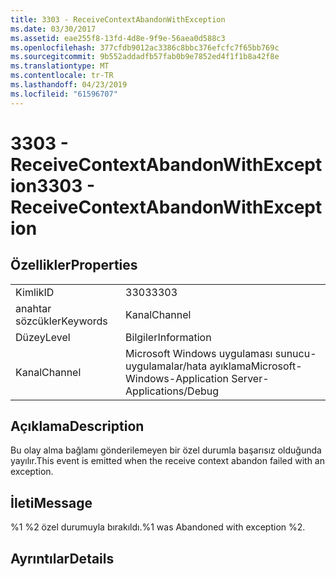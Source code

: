 ```yaml
---
title: 3303 - ReceiveContextAbandonWithException
ms.date: 03/30/2017
ms.assetid: eae255f8-13fd-4d8e-9f9e-56aea0d588c3
ms.openlocfilehash: 377cfdb9012ac3386c8bbc376efcfc7f65bb769c
ms.sourcegitcommit: 9b552addadfb57fab0b9e7852ed4f1f1b8a42f8e
ms.translationtype: MT
ms.contentlocale: tr-TR
ms.lasthandoff: 04/23/2019
ms.locfileid: "61596707"
---
```

# <a name="3303---receivecontextabandonwithexception"></a><span data-ttu-id="6db32-102">3303 - ReceiveContextAbandonWithException</span><span class="sxs-lookup"><span data-stu-id="6db32-102">3303 - ReceiveContextAbandonWithException</span></span>
## <a name="properties"></a><span data-ttu-id="6db32-103">Özellikler</span><span class="sxs-lookup"><span data-stu-id="6db32-103">Properties</span></span>  
  
|||  
|-|-|  
|<span data-ttu-id="6db32-104">Kimlik</span><span class="sxs-lookup"><span data-stu-id="6db32-104">ID</span></span>|<span data-ttu-id="6db32-105">3303</span><span class="sxs-lookup"><span data-stu-id="6db32-105">3303</span></span>|  
|<span data-ttu-id="6db32-106">anahtar sözcükler</span><span class="sxs-lookup"><span data-stu-id="6db32-106">Keywords</span></span>|<span data-ttu-id="6db32-107">Kanal</span><span class="sxs-lookup"><span data-stu-id="6db32-107">Channel</span></span>|  
|<span data-ttu-id="6db32-108">Düzey</span><span class="sxs-lookup"><span data-stu-id="6db32-108">Level</span></span>|<span data-ttu-id="6db32-109">Bilgiler</span><span class="sxs-lookup"><span data-stu-id="6db32-109">Information</span></span>|  
|<span data-ttu-id="6db32-110">Kanal</span><span class="sxs-lookup"><span data-stu-id="6db32-110">Channel</span></span>|<span data-ttu-id="6db32-111">Microsoft Windows uygulaması sunucu-uygulamalar/hata ayıklama</span><span class="sxs-lookup"><span data-stu-id="6db32-111">Microsoft-Windows-Application Server-Applications/Debug</span></span>|  
  
## <a name="description"></a><span data-ttu-id="6db32-112">Açıklama</span><span class="sxs-lookup"><span data-stu-id="6db32-112">Description</span></span>  
 <span data-ttu-id="6db32-113">Bu olay alma bağlamı gönderilemeyen bir özel durumla başarısız olduğunda yayılır.</span><span class="sxs-lookup"><span data-stu-id="6db32-113">This event is emitted when the receive context abandon failed with an exception.</span></span>  
  
## <a name="message"></a><span data-ttu-id="6db32-114">İleti</span><span class="sxs-lookup"><span data-stu-id="6db32-114">Message</span></span>  
 <span data-ttu-id="6db32-115">%1 %2 özel durumuyla bırakıldı.</span><span class="sxs-lookup"><span data-stu-id="6db32-115">%1 was Abandoned with exception %2.</span></span>  
  
## <a name="details"></a><span data-ttu-id="6db32-116">Ayrıntılar</span><span class="sxs-lookup"><span data-stu-id="6db32-116">Details</span></span>
